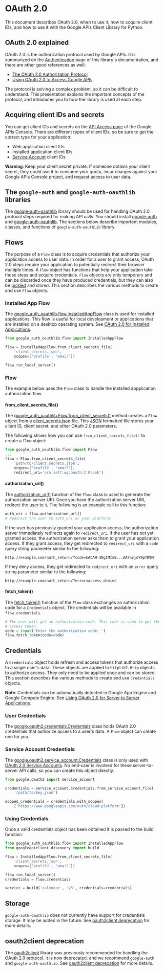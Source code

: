 # OAuth 2.0

This document describes OAuth 2.0, when to use it, how to acquire client IDs, and how to use it with the Google APIs Client Library for Python.

## OAuth 2.0 explained

OAuth 2.0 is the authorization protocol used by Google APIs. It is summarized on the [Authentication](auth.md) page of this library's documentation, and there are other good references as well:

*   [The OAuth 2.0 Authorization Protocol](https://tools.ietf.org/html/rfc6749)
*   [Using OAuth 2.0 to Access Google APIs](https://developers.google.com/accounts/docs/OAuth2)

The protocol is solving a complex problem, so it can be difficult to understand. This presentation explains the important concepts of the protocol, and introduces you to how the library is used at each step.

## Acquiring client IDs and secrets

You can get client IDs and secrets on the [API Access pane](https://console.developers.google.com/apis/credentials) of the Google APIs Console. There are different types of client IDs, so be sure to get the correct type for your application:

*   Web application client IDs
*   Installed application client IDs
*   [Service Account](https://developers.google.com/accounts/docs/OAuth2ServiceAccount) client IDs

**Warning**: Keep your client secret private. If someone obtains your client secret, they could use it to consume your quota, incur charges against your Google APIs Console project, and request access to user data.

## The `google-auth` and `google-auth-oauthlib` libraries

The [google-auth-oauthlib](https://google-auth-oauthlib.readthedocs.io/en/latest/reference/modules.html) library should be used for handling OAuth 2.0 protocol steps required for making API calls. You should install [google-auth](https://pypi.org/project/google-auth) and [google-auth-oauthlib](https://pypi.org/project/google-auth-oauthlib). The sections below describe important modules, classes, and functions of `google-auth-oauthlib` library.

## Flows

The purpose of a `Flow` class is to acquire credentials that authorize your application access to user data. In order for a user to grant access, OAuth 2.0 steps require your application to potentially redirect their browser multiple times. A `Flow` object has functions that help your application take these steps and acquire credentials. `Flow` objects are only temporary and can be discarded once they have produced credentials, but they can also be [pickled](http://docs.python.org/library/pickle.html) and stored. This section describes the various methods to create and use `Flow` objects.

### Installed App Flow

The [google_auth_oauthlib.flow.InstalledAppFlow](https://google-auth-oauthlib.readthedocs.io/en/latest/reference/google_auth_oauthlib.flow.html#google_auth_oauthlib.flow.InstalledAppFlow) class is used for installed applications. This flow is useful for local development or applications that are installed on a desktop operating system. See [OAuth 2.0 for Installed Applications](oauth-installed.md).

```python
from google_auth_oauthlib.flow import InstalledAppFlow

flow = InstalledAppFlow.from_client_secrets_file(
    'client_secrets.json',
    scopes=['profile', 'email'])

flow.run_local_server()
```

### Flow

The example below uses the `Flow` class to handle the installed appplication authorization flow.

#### from_client_secrets_file()

The [google_auth_oauthlib.Flow.from_client_secrets()](https://google-auth-oauthlib.readthedocs.io/en/latest/reference/google_auth_oauthlib.flow.html#google_auth_oauthlib.flow.Flow.from_client_secrets_file) method creates a `Flow` object from a [client_secrets.json](client-secrets) file. This [JSON](http://www.json.org/) formatted file stores your client ID, client secret, and other OAuth 2.0 parameters.

The following shows how you can use `from_client_secrets_file()` to create a `Flow` object:

```python
from google_auth_oauthlib.flow import Flow
...
flow = Flow.from_client_secrets_file(
    'path/to/client_secrets.json',
    scopes=['profile', 'email'],
    redirect_uri='urn:ietf:wg:oauth:2.0:oob')
```                               

#### authorization_url()

The [authorization_url()](https://google-auth-oauthlib.readthedocs.io/en/latest/reference/google_auth_oauthlib.flow.html#google_auth_oauthlib.flow.InstalledAppFlow.authorization_url) function of the `Flow` class is used to generate the authorization server URI. Once you have the authorization server URI, redirect the user to it. The following is an example call to this function:

```python
auth_uri = flow.authorization_url()
# Redirect the user to auth_uri on your platform.
```

If the user has previously granted your application access, the authorization server immediately redirects again to `redirect_uri`. If the user has not yet granted access, the authorization server asks them to grant your application access. If they grant access, they get redirected to `redirect_uri` with a `code` query string parameter similar to the following:

`http://example.com/auth_return/?code=kACAH-1Ng1MImB...AA7acjdY9pTD9M`

If they deny access, they get redirected to `redirect_uri` with an `error` query string parameter similar to the following:

`http://example.com/auth_return/?error=access_denied`

#### fetch_token()

The [fetch_token()](https://google-auth-oauthlib.readthedocs.io/en/latest/reference/google_auth_oauthlib.flow.html#google_auth_oauthlib.flow.InstalledAppFlow.fetch_token) function of the `Flow` class exchanges an authorization code for a `Credentials` object. The credentials will be available in `flow.credentials`.

```python
# The user will get an authorization code. This code is used to get the
# access token.
code = input('Enter the authorization code: ')
flow.fetch_token(code=code)
```


## Credentials

A `Credentials` object holds refresh and access tokens that authorize access to a single user's data. These objects are applied to `httplib2.Http` objects to authorize access. They only need to be applied once and can be stored. This section describes the various methods to create and use `Credentials` objects.

**Note**: Credentials can be automatically detected in Google App Engine and Google Compute Engine. See [Using OAuth 2.0 for Server to Server Applications](oauth-server.md#examples).

### User Credentials

The [google.oauth2.credentials.Credentials](https://google-auth.readthedocs.io/en/latest/reference/google.oauth2.credentials.html#google.oauth2.credentials.Credentials) class holds OAuth 2.0 credentials that authorize access to a user's data. A `Flow` object can create one for you.

### Service Account Credentials

The [google.oauth2.service_account.Credentials](https://google-auth.readthedocs.io/en/latest/reference/google.oauth2.service_account.html#google.oauth2.service_account.Credentials) class is only used with [OAuth 2.0 Service Accounts](https://developers.google.com/accounts/docs/OAuth2ServiceAccount). No end-user is involved for these server-to-server API calls, so you can create this object directly.

```python
from google.oauth2 import service_account

credentials = service_account.Credentials.from_service_account_file(
    '/path/to/key.json')

scoped_credentials = credentials.with_scopes(
    ['https://www.googleapis.com/auth/cloud-platform'])
```

### Using Credentials

Once a valid credentials object has been obtained it is passed to the build function:

```python
from google_auth_oauthlib.flow import InstalledAppFlow
from googleapiclient.discovery import build

flow = InstalledAppFlow.from_client_secrets_file(
    'client_secrets.json',
    scopes=['profile', 'email'])

flow.run_local_server()
credentials = flow.credentials

service = build('calendar', 'v3', credentials=credentials)
```

## Storage

`google-auth-oauthlib` does not currently have support for credentials storage. It may be added in the future. See [oauth2client deprecation](https://google-auth.readthedocs.io/en/latest/oauth2client-deprecation.html#replacement) for more details.

## oauth2client deprecation
The [oauth2client](http://oauth2client.readthedocs.org/en/latest/index.html) library was previously recommended for handling the OAuth 2.0 protocol. It is now deprecated, and we recommend `google-auth` and `google-auth-oauthlib`. See [oauth2client deprecation](https://google-auth.readthedocs.io/en/latest/oauth2client-deprecation.html) for more details.